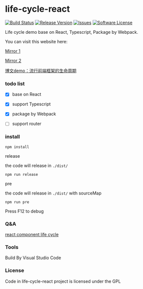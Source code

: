 # life-cycle-react

[![Build Status](https://travis-ci.org/flyher/life-cycle-react.svg?branch=master)](https://travis-ci.org/flyher/life-cycle-react?branch=master)
[![Release Version](https://img.shields.io/github/release/flyher/life-cycle-react.svg)](https://github.com/flyher/life-cycle-react/releases)
[![Issues](https://img.shields.io/github/issues/flyher/life-cycle-react.svg)](https://github.com/flyher/life-cycle-react/issues)
[![Software License](https://img.shields.io/github/license/flyher/life-cycle-react.svg?branch=master)](https://github.com/flyher/life-cycle-react/blob/master/LICENSE)

Life cycle demo base on React, Typescript, Package by Webpack.

You can visit this website here:

[Mirror 1](https://life-cycle-react.99diary.com)

[Mirror 2](https://www.99diary.com/life-cycle-react/)

[博文demo：流行前端框架的生命周期](https://blog.99diary.com/2018/03/01/流行前端框架的生命周期)

### todo list

- [x] base on React

- [x] support Typescript

- [x] package by Webpack

- [ ] support router

### install


```shell
npm install
```

release

the code will release in `./dist/`
```
npm run release
```

pre

the code  will release in `./dist/` with sourceMap
```shell
npm run pre
```

Press F12 to debug

### Q&A 

[react component life cycle](https://reactjs.org/docs/react-component.html)

### Tools

Build By Visual Studio Code

### License

Code in life-cycle-react project is licensed under the GPL

